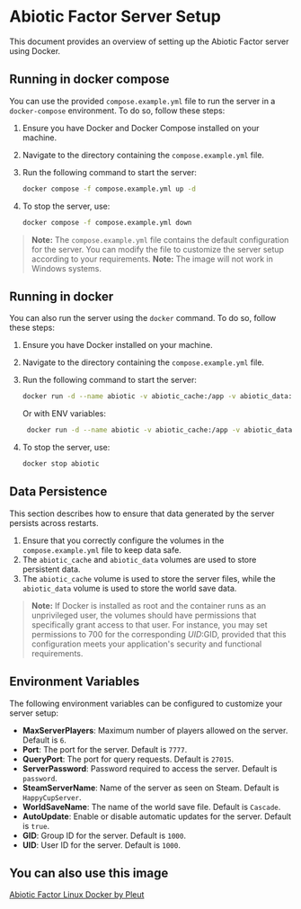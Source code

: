 # Abiotic Factor Server Setup

This document provides an overview of setting up the Abiotic Factor server using Docker.

## Running in docker compose

You can use the provided `compose.example.yml` file to run the server in a `docker-compose` environment. To do so, follow these steps:

1. Ensure you have Docker and Docker Compose installed on your machine.
2. Navigate to the directory containing the `compose.example.yml` file.
3. Run the following command to start the server:

   ```bash
   docker compose -f compose.example.yml up -d
   ```

4. To stop the server, use:

   ```bash
   docker compose -f compose.example.yml down
   ```

> **Note:** The `compose.example.yml` file contains the default configuration for the server. You can modify the file to customize the server setup according to your requirements.
> **Note:** The image will not work in Windows systems.

## Running in docker

You can also run the server using the `docker` command. To do so, follow these steps:

1. Ensure you have Docker installed on your machine.
2. Navigate to the directory containing the `compose.example.yml` file.
3. Run the following command to start the server:

   ```bash
   docker run -d --name abiotic -v abiotic_cache:/app -v abiotic_data:data tordel/abiotic:latest
   ```

   Or with ENV variables:

   ```bash
    docker run -d --name abiotic -v abiotic_cache:/app -v abiotic_data:/data -e MaxServerPlayers=6 -e Port=7777 -e QueryPort=27015 -e ServerPassword=password -e SteamServerName=HappyCupServer -e WorldSaveName=Cascade -e AutoUpdate=true -e GID=1000 -e UID=1000 tordel/abiotic:latest
    ```

4. To stop the server, use:

   ```bash
   docker stop abiotic
   ```

## Data Persistence

This section describes how to ensure that data generated by the server persists across restarts.

1. Ensure that you correctly configure the volumes in the `compose.example.yml` file to keep data safe.
2. The `abiotic_cache` and `abiotic_data` volumes are used to store persistent data.
3. The `abiotic_cache` volume is used to store the server files, while the `abiotic_data` volume is used to store the world save data.

> **Note:** If Docker is installed as root and the container runs as an unprivileged user, the volumes should have permissions that specifically grant access to that user. For instance, you may set permissions to 700 for the corresponding $UID:$GID, provided that this configuration meets your application's security and functional requirements.

## Environment Variables

The following environment variables can be configured to customize your server setup:

- **MaxServerPlayers**: Maximum number of players allowed on the server. Default is `6`.
- **Port**: The port for the server. Default is `7777`.
- **QueryPort**: The port for query requests. Default is `27015`.
- **ServerPassword**: Password required to access the server. Default is `password`.
- **SteamServerName**: Name of the server as seen on Steam. Default is `HappyCupServer`.
- **WorldSaveName**: The name of the world save file. Default is `Cascade`.
- **AutoUpdate**: Enable or disable automatic updates for the server. Default is `true`.
- **GID**: Group ID for the server. Default is `1000`.
- **UID**: User ID for the server. Default is `1000`.


## You can also use this image

[Abiotic Factor Linux Docker by Pleut](https://github.com/Pleut/abiotic-factor-linux-docker)
